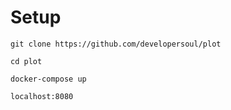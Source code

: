 # Setup
```
git clone https://github.com/developersoul/plot

cd plot

docker-compose up

localhost:8080
```

